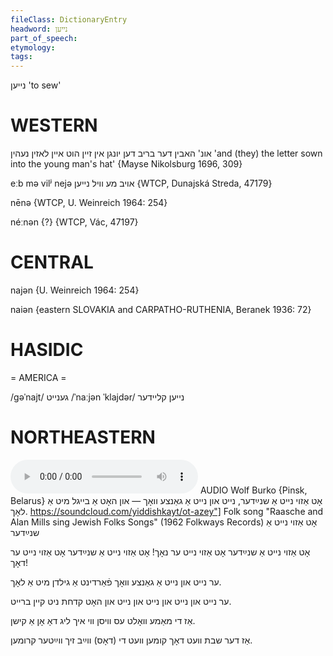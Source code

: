 ```yaml
---
fileClass: DictionaryEntry
headword: נייען
part_of_speech: 
etymology: 
tags: 
---
```

נייען
'to sew'

WESTERN
========

אונ' האבין דער בריב דען יונגן אין זיין הוט איין לאזין נעהין
'and (they) the letter sown into the young man's hat'
{Mayse Nikolsburg 1696, 309}

eːb mə vilʲ nejə אויב מע וויל נייען {WTCP, Dunajská Streda, 47179}

nēnə {WTCP, U. Weinreich 1964: 254}

néːnən {?} {WTCP, Vác, 47197}

CENTRAL
========

najən {U. Weinreich 1964: 254}

naiən {eastern SLOVAKIA and CARPATHO-RUTHENIA, Beranek 1936: 72}

HASIDIC
=======
= AMERICA = 

/gəˈnajt/ גענייט
/ˈnaːjən ˈklajdər/ נייען קליידער

NORTHEASTERN
==============

<audio controls src="https://ia601509.us.archive.org/26/items/WolfBurko/OtAzoyNeytAShneyderNeytUnNeytAGantseVokh-UnHotABeyglMitALokh-WolfBurko.mp3"></audio>
AUDIO Wolf Burko {Pinsk, Belarus}
אָט אַזוי נייט אַ שנײַדער, נייט און נייט אַ גאַנצע וואָך — און האָט אַ בייגל מיט אַ לאָך.
https://soundcloud.com/yiddishkayt/ot-azey"] Folk song "Raasche and Alan Mills sing Jewish Folks Songs" (1962 Folkways Records)
אָט אַזוי נייט אַ שנײַדער

אָט אַזוי נייט אַ שנײַדער
אָט אַזוי נייט ער נאָך!
אָט אַזוי נייט אַ שנײַדער
אָט אַזוי נייט ער דאָך!

ער נייט און נייט אַ גאַנצע װאָך
פֿאַרדינט אַ גילדן מיט אַ לאָך.

ער נייט און נייט און נייט און נייט
און האָט קדחת ניט קיין ברייט.

אַז די מאַמע װאָלט עס װיסן
װי איך ליג דאָ אָן אַ קישן.

אַז דער שבת װעט דאָך קומען
װעט די (דאָס) װײַב זיך װײַטער קרומען.